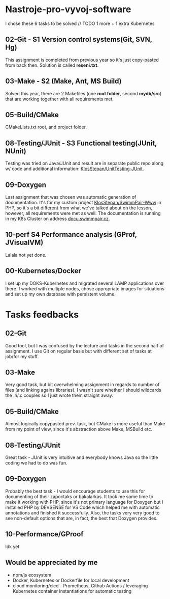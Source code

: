 # Nastroje-pro-vyvoj-software
I chose these 6 tasks to be solved // TODO 1 more + 1 extra Kubernetes
## 02-Git - S1 Version control systems(Git, SVN, Hg)
This assignment is completed from previous year so it's just copy-pasted from back then. Solution is called **reseni.txt**. 
## 03-Make - S2 (Make, Ant, MS Build)
Solved this year, there are 2 Makefiles (one **root folder**, second **mydb/src**) that are working together with all requirements met.  
## 05-Build/CMake
CMakeLists.txt root, and project folder. 
## 08-Testing/JUnit - S3 Functional testing(JUnit, NUnit)
Testing was tried on Java/JUnit and result are in separate public repo along w/ code and additional information: [KlosStepan/UnitTesting-JUnit](https://github.com/KlosStepan/UnitTesting-JUnit).
## 09-Doxygen
Last assignment that was chosen was automatic generation of documentation. It's for my custom project [KlosStepan/SwimmPair-Www](https://github.com/KlosStepan/SwimmPair-Www) in PHP, so it's a bit different from what we've talked about on the lesson, however, all requirements were met as well. The documentation is running in my K8s Cluster on address [docu.swimmpair.cz](http://docu.swimmpair.cz).
## 10-perf S4 Performance analysis (GProf, JVisualVM)
Lalala not yet done.  
## 00-Kubernetes/Docker
I set up my DOKS-Kubernetes and migrated several LAMP applications over there. I worked with multiple nodes, chose appropriate images for situations and set up my own database with persistent volume.  

# Tasks feedbacks
## 02-Git
Good tool, but I was confused by the lecture and tasks in the second half of assignment. I use Git on regular basis but with different set of tasks at job/for my stuff.
## 03-Make
Very good task, but bit overwhelming assignment in regards to number of files (and linking agains libraries). I wasn't sure whether I should wildcards the .h/.c couples so I just wrote them straight away.
## 05-Build/CMake 
Almost logically copypasted prev. task, but CMake is more useful than Make from my point of view, since it's abstraction above Make, MSBuild etc.   
## 08-Testing/JUnit
Great task - JUnit is very intuitive and everybody knows Java so the little coding we had to do was fun. 
## 09-Doxygen
Probably the best task - I would encourage students to use this for documenting of their zapoctaks or bakalarkas. It took me some time to make it working with PHP, since it's not primary language for Doxygen but I installed PHP by DEVSENSE for VS Code which helped me with automatic annotations and finished it successfully. Also, the tasks very very good to see non-default options that are, in fact, the best that Doxygen provides.   
## 10-Performance/GProof
Idk yet

## Would be appreciated by me
- npm/js ecosystem
- Docker, Kubernetes or Dockerfile for local development
- cloud monitoring/cicd - Prometheus, Github Actions / leveraging Kubernetes container instantiations for automatic testing 